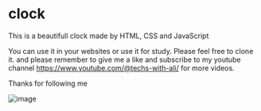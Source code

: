 # clock
This is a beautifull clock made by HTML, CSS and JavaScript

You can use it in your websites or use it for study.
Please feel free to clone it. and please remember to give me a like and subscribe to my youtube channel https://www.youtube.com/@techs-with-ali/ for more videos.


Thanks for following me




![image](https://user-images.githubusercontent.com/44427807/213886808-d232ebf4-f69f-4004-bf7e-22bfccf972aa.png)
